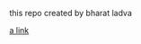 <!-- @format -->

this repo created by bharat ladva

[a link](https://github.com/bharatladva/clothshop)
